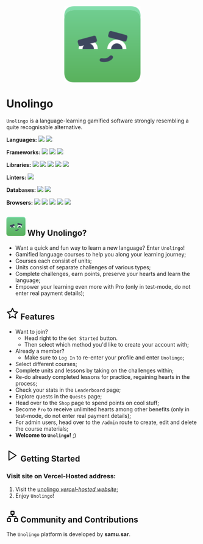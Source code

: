 <div style="display: flex; justify-content:center; margin-bottom:20px">
    <img src="/public/mascot.svg" width="200">
</div>

# Unolingo

`Unolingo` is a language-learning gamified software strongly resembling a quite recognisable alternative.

**Languages:** <img src="https://img.shields.io/badge/TypeScript-007ACC?style=for-the-badge&logo=typescript&logoColor=white" height="20"> <img src="https://img.shields.io/badge/html5-%23E34F26.svg?style=for-the-badge&logo=html5&logoColor=white" height="20">

**Frameworks:** <img src="https://img.shields.io/badge/react-%2320232a.svg?style=for-the-badge&logo=react&logoColor=%2361DAFB" height="20"> <img src="https://img.shields.io/badge/Next-black?style=for-the-badge&logo=next.js&logoColor=white" height="20"> <img src="https://img.shields.io/badge/tailwindcss-%2338B2AC.svg?style=for-the-badge&logo=tailwind-css&logoColor=white" height="20">

**Libraries:** <img src="https://img.shields.io/badge/Shadcn--UI-black?style=for-the-badge&logo=Shadcn--UI.js&logoColor=white" height="20"> <img src="https://img.shields.io/badge/drizzle--orm-00FFFF?style=for-the-badge&logoColor=white" height="20"> <img src="https://img.shields.io/badge/clerk-9F2B68?style=for-the-badge&logo=Zustand&logoColor=white" height="20"> <img src="https://img.shields.io/badge/Stripe-626CD9?style=for-the-badge&logo=Stripe&logoColor=white" height="20"> <img src="https://img.shields.io/badge/React--Admin-4285F4?style=for-the-badge" height="20">

**Linters:** <img src="https://img.shields.io/badge/eslint-3A33D1?style=for-the-badge&logo=eslint&logoColor=white" height="20">

**Databases:** <img src="https://img.shields.io/badge/PostgreSQL-316192?style=for-the-badge&logo=postgresql&logoColor=white" height="20"> <img src="https://img.shields.io/badge/Vercel-000000?style=for-the-badge&logo=vercel&logoColor=white" height="20">

**Browsers:** <img src="https://img.shields.io/badge/Google%20Chrome-4285F4?style=for-the-badge&logo=GoogleChrome&logoColor=white" height="20"> <img src="https://img.shields.io/badge/Safari-000000?style=for-the-badge&logo=Safari&logoColor=white" height="20"> <img src="https://img.shields.io/badge/Edge-0078D7?style=for-the-badge&logo=Microsoft-edge&logoColor=white" height="20"> <img src="https://img.shields.io/badge/Firefox-FF7139?style=for-the-badge&logo=Firefox-Browser&logoColor=white" height="20"> <img src="https://img.shields.io/badge/Opera-FF1B2D?style=for-the-badge&logo=Opera&logoColor=white" height="20">

## <img src="/public/mascot.svg"  width="50" height="50"> Why Unolingo?

-   Want a quick and fun way to learn a new language? Enter `Unolingo`!
-   Gamified language courses to help you along your learning journey;
-   Courses each consist of units;
-   Units consist of separate challenges of various types;
-   Complete challenges, earn points, preserve your hearts and learn the language;
-   Empower your learning even more with Pro (only in test-mode, do not enter real payment details);

## <svg xmlns="http://www.w3.org/2000/svg" width="32" height="32" viewBox="0 0 24 24" fill="none" stroke="currentColor" stroke-width="2" stroke-linecap="round" stroke-linejoin="round" class="lucide lucide-star"><polygon points="12 2 15.09 8.26 22 9.27 17 14.14 18.18 21.02 12 17.77 5.82 21.02 7 14.14 2 9.27 8.91 8.26 12 2"/></svg> Features

-   Want to join?
    -   Head right to the `Get Started` button.
    -   Then select which method you'd like to create your account with;
-   Already a member?
    -   Make sure to `Log In` to re-enter your profile and enter `Unolingo`;
-   Select different courses;
-   Complete units and lessons by taking on the challenges within;
-   Re-do already completed lessons for practice, regaining hearts in the process;
-   Check your stats in the `Leaderboard` page;
-   Explore quests in the `Quests` page;
-   Head over to the `Shop` page to spend points on cool stuff;
-   Become `Pro` to receive unlimited hearts among other benefits (only in test-mode, do not enter real payment details);
-   For admin users, head over to the `/admin` route to create, edit and delete the course materials;
-   **Welcome to `Unolingo`!** ;)

## <svg xmlns="http://www.w3.org/2000/svg" width="32" height="32" viewBox="0 0 24 24" fill="none" stroke="currentColor" stroke-width="2" stroke-linecap="round" stroke-linejoin="round" class="lucide lucide-play"><polygon points="5 3 19 12 5 21 5 3"/></svg> Getting Started

### Visit site on Vercel-Hosted address:

1. Visit the [unolingo _vercel-hosted website_](https://unolingo-three.vercel.app/);
2. Enjoy `Unolingo`!

## <svg xmlns="http://www.w3.org/2000/svg" width="32" height="32" viewBox="0 0 24 24" fill="none" stroke="currentColor" stroke-width="2" stroke-linecap="round" stroke-linejoin="round" class="lucide lucide-network"><rect x="16" y="16" width="6" height="6" rx="1"/><rect x="2" y="16" width="6" height="6" rx="1"/><rect x="9" y="2" width="6" height="6" rx="1"/><path d="M5 16v-3a1 1 0 0 1 1-1h12a1 1 0 0 1 1 1v3"/><path d="M12 12V8"/></svg> Community and Contributions

The `Unolingo` platform is developed by **samu.sar**.
